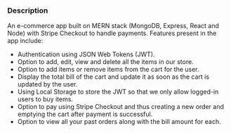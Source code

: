 ### Description

An e-commerce app built on MERN stack (MongoDB, Express, React and Node) with Stripe Checkout to handle payments. Features present in the app include:

- Authentication using JSON Web Tokens (JWT).
- Option to add, edit, view and delete all the items in our store.
- Option to add items or remove items from the cart for the user.
- Display the total bill of the cart and update it as soon as the cart is updated by the user.
- Using Local Storage to store the JWT so that we only allow logged-in users to buy items.
- Option to pay using Stripe Checkout and thus creating a new order and emptying the cart after payment is successful.
- Option to view all your past orders along with the bill amount for each.